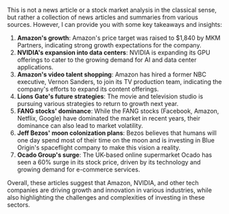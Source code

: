 This is not a news article or a stock market analysis in the classical sense, but rather a collection of news articles and summaries from various sources. However, I can provide you with some key takeaways and insights:

1. **Amazon's growth**: Amazon's price target was raised to $1,840 by MKM Partners, indicating strong growth expectations for the company.
2. **NVIDIA's expansion into data centers**: NVIDIA is expanding its GPU offerings to cater to the growing demand for AI and data center applications.
3. **Amazon's video talent shopping**: Amazon has hired a former NBC executive, Vernon Sanders, to join its TV production team, indicating the company's efforts to expand its content offerings.
4. **Lions Gate's future strategies**: The movie and television studio is pursuing various strategies to return to growth next year.
5. **FANG stocks' dominance**: While the FANG stocks (Facebook, Amazon, Netflix, Google) have dominated the market in recent years, their dominance can also lead to market volatility.
6. **Jeff Bezos' moon colonization plans**: Bezos believes that humans will one day spend most of their time on the moon and is investing in Blue Origin's spaceflight company to make this vision a reality.
7. **Ocado Group's surge**: The UK-based online supermarket Ocado has seen a 60% surge in its stock price, driven by its technology and growing demand for e-commerce services.

Overall, these articles suggest that Amazon, NVIDIA, and other tech companies are driving growth and innovation in various industries, while also highlighting the challenges and complexities of investing in these sectors.